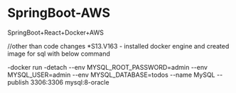 # SpringBoot-AWS
SpringBoot+React+Docker+AWS



//other than code changes
*S13.V163 - installed docker engine and created image for sql with below command

 -docker run -detach --env MYSQL_ROOT_PASSWORD=admin --env MYSQL_USER=admin --env MYSQL_DATABASE=todos --name MySQL --publish 3306:3306 mysql:8-oracle

